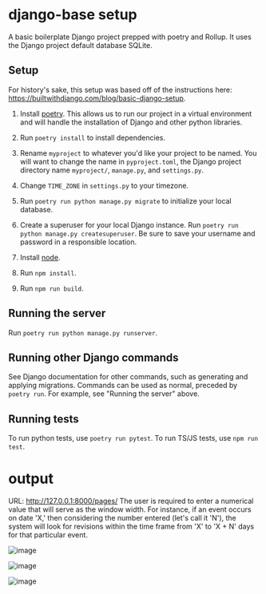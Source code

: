# django-base setup
A basic boilerplate Django project prepped with poetry and Rollup. It uses the Django project default database SQLite.

## Setup

For history's sake, this setup was based off of the instructions here: https://builtwithdjango.com/blog/basic-django-setup.

1. Install [poetry](https://python-poetry.org/docs/#installation). This allows us to run our project in a virtual environment and will handle the installation of Django and other python libraries.

2. Run `poetry install` to install dependencies.

3. Rename `myproject` to whatever you'd like your project to be named. You will want to change the name in `pyproject.toml`, the Django project directory name `myproject/`, `manage.py`, and `settings.py`.

4. Change `TIME_ZONE` in `settings.py` to your timezone.

5. Run `poetry run python manage.py migrate` to initialize your local database.

6. Create a superuser for your local Django instance. Run `poetry run python manage.py createsuperuser`. Be sure to save your username and password in a responsible location.

7. Install [node](https://nodejs.org/en).

8. Run `npm install`.

9. Run `npm run build`.

## Running the server

Run `poetry run python manage.py runserver`.


## Running other Django commands

See Django documentation for other commands, such as generating and applying migrations. Commands can be used as normal, preceded by `poetry run`. For example, see "Running the server" above.

## Running tests

To run python tests, use `poetry run pytest`.
To run TS/JS tests, use `npm run test`.

# output
URL: http://127.0.0.1:8000/pages/
The user is required to enter a numerical value that will serve as the window width. For instance, if an event occurs on date 'X,' then considering the number entered (let's call it 'N'), the system will look for revisions within the time frame from 'X' to 'X + N' days for that particular event.

![image](https://github.com/JanamBagdai/wiki_revisions/assets/58061119/4a2112b4-83e9-404a-9066-e7c884b46d58)


![image](https://github.com/JanamBagdai/wiki_revisions/assets/58061119/4a9d4b30-40a2-4ade-9f1b-010935c70bfe)

![image](https://github.com/JanamBagdai/wiki_revisions/assets/58061119/a199d6fa-81b2-458c-9f15-111cc7d479eb)


